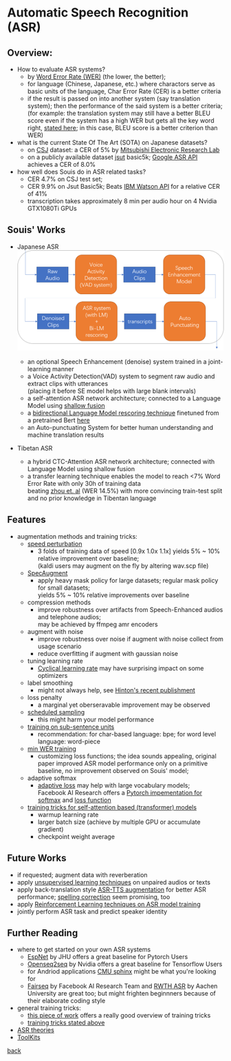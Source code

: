 # Automatic Speech Recognition (ASR)

## Overview:
- How to evaluate ASR systems?
  - by [Word Error Rate (WER)](https://en.wikipedia.org/wiki/Word_error_rate) (the lower, the better); 
  - for language (Chinese, Japanese, etc.) where charactors serve as basic units of the language, Char Error Rate (CER) is a better criteria
  - if the result is passed on into another system (say translation system); then the performance of the said system is a better criteria; <br />
  (for example: the translation system may still have a better BLEU score even if the system has a high WER but gets all the key word right, [stated here](https://www.microsoft.com/en-us/research/publication/why-word-error-rate-is-not-a-good-metric-for-speech-recognizer-training-for-the-speech-translation-task/); in this case, BLEU score is a better criterion than WER)
- what is the current State Of The Art (SOTA) on Japanese datasets?
  - on [CSJ](https://pj.ninjal.ac.jp/corpus_center/csj/document.html) dataset: a CER of 5% by [Mitsubishi Electronic Research Lab](https://www.merl.com/)
  - on a publicly available dataset [jsut](https://sites.google.com/site/shinnosuketakamichi/publication/jsut) basic5k; [Google ASR API](https://cloud.google.com/speech-to-text/) achieves a CER of 8.0%
- how well does Souis do in ASR related tasks?
  - CER 4.7% on CSJ test set;
  - CER 9.9% on Jsut Basic5k; Beats [IBM Watson API](https://www.ibm.com/watson/services/speech-to-text/) for a relative CER of 41%
  - transcription takes approximately 8 min per audio hour on 4 Nvidia GTX1080Ti GPUs

## Souis' Works
- Japanese ASR <br />
  ![system overview](pics/sys_overview.png) <br />
  - an optional Speech Enhancement (denoise) system trained in a joint-learning manner
  - a Voice Activity Detection(VAD) system to segment raw audio and extract clips with utterances  
  (placing it before SE model helps with large blank intervals)
  - a self-attention ASR network architecture; connected to a Language Model using [shallow fusion](https://arxiv.org/abs/1712.01996
)
  - a [bidirectional Language Model rescoring technique](https://arxiv.org/abs/1905.06655) finetuned from a pretrained Bert [here](http://nlp.ist.i.kyoto-u.ac.jp/index.php?BERT日本語Pretrainedモデル)
  - an Auto-punctuating System for better human understanding and machine translation results

- Tibetan ASR
  - a hybrid CTC-Attention ASR network architecture; connected with Language Model using shallow fusion
  - a transfer learning technique enables the model to reach <7% Word Error Rate with only 30h of training data <br />
  beating [zhou et. al](http://tcci.ccf.org.cn/conference/2017/papers/106.pdf) (WER 14.5%) with more convincing train-test split and no prior knowledge in Tibentan language 

## Features
- augmentation methods and training tricks:
  - [speed perturbation](http://speak.clsp.jhu.edu/uploads/publications/papers/1050_pdf.pdf)
    - 3 folds of training data of speed [0.9x 1.0x 1.1x] yields 5% ~ 10% relative improvement over baseline; <br />
    (kaldi users may augment on the fly by altering wav.scp file)
  - [SpecAugment](https://arxiv.org/abs/1904.08779)
    - apply heavy mask policy for large datasets; regular mask policy for small datasets; <br />
    yields 5% ~ 10% relative improvements over baseline 
  - compression methods
    - improve robustness over artifacts from Speech-Enhanced audios and telephone audios; <br />
    may be achieved by ffmpeg amr encoders
  - augment with noise
    - improve robustness over noise if augment with noise collect from usage scenario
    - reduce overfitting if augment with gaussian noise
  - tuning learning rate
    - [Cyclical learning rate](https://arxiv.org/abs/1506.01186) may have surprising impact on some optimizers
  - label smoothing
    - might not always help, see [Hinton's recent publishment](https://arxiv.org/abs/1906.02629)
  - loss penalty
    - a marginal yet oberseravable improvement may be observed 
  - [scheduled sampling](https://arxiv.org/abs/1506.03099)
    - this might harm your model performance
  - [training on sub-sentence units](https://arxiv.org/abs/1902.01955)
    - recommendation: for char-based language: bpe; for word level language: word-piece
  - [min WER training](https://arxiv.org/abs/1712.01818)
    - customizing loss functions; the idea sounds appealing, original paper improved ASR model performance only on a primitive baseline, no improvement observed on Souis' model; 
  - adaptive softmax
    - [adaptive loss](https://arxiv.org/abs/1609.04309) may help with large vocabulary models; <br />
    Facebook AI Research offers a 
    [Pytorch impementation for softmax](https://github.com/pytorch/fairseq/blob/master/fairseq/modules/adaptive_softmax.py) and 
    [loss function](https://github.com/pytorch/fairseq/blob/master/fairseq/criterions/adaptive_loss.py)
  - [training tricks for self-attention based (transformer) models](https://arxiv.org/abs/1804.00247)
    - warmup learning rate
    - larger batch size (achieve by multiple GPU or accumulate gradient)
    - checkpoint weight average

<!--
## failed attempts
- extract a speaker vector using a pretrained [VoxCeleb2](https://arxiv.org/abs/1806.05622) model; and 
-->

## Future Works
- if requested; augment data with reverberation
- apply [unsupervised learning techniques](ASRUnsupervised.md) on unpaired audios or texts
- apply back-translation style [ASR-TTS augmentation](https://www.merl.com/publications/docs/TR2018-174.pdf) for better ASR performance; [spelling correction](https://arxiv.org/abs/1902.07178) seem promising, too
- apply [Reinforcement Learning techniques on ASR model training](https://arxiv.org/abs/1811.04224)
- jointly perform ASR task and predict speaker identity

## Further Reading
- where to get started on your own ASR systems
  - [EspNet](https://github.com/espnet/espnet) by JHU offers a great baseline for Pytorch Users
  - [Openseq2seq](https://github.com/NVIDIA/OpenSeq2Seq) by Nvidia offers a great baseline for Tensorflow Users
  - for Andriod applications [CMU sphinx](https://cmusphinx.github.io/) might be what you're looking for
  - [Fairseq](https://github.com/pytorch/fairseq) by Facebook AI Research Team and [RWTH ASR](https://www-i6.informatik.rwth-aachen.de/rwth-asr/) by Aachen University are great too; but might frighten beginnners because of their elaborate coding style
- general training tricks:
  - [this piece of work](https://arxiv.org/abs/1712.01769) offers a really good overview of training tricks
  - [training tricks stated above](ASR.md#features)
- [ASR theories](CTC.md)
- [ToolKits](tools.md)

[back](index.md)
